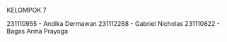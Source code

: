 KELOMPOK 7 

231110955 - Andika Dermawan
231112268 - Gabriel Nicholas
231110822 - Bagas Arma Prayoga
